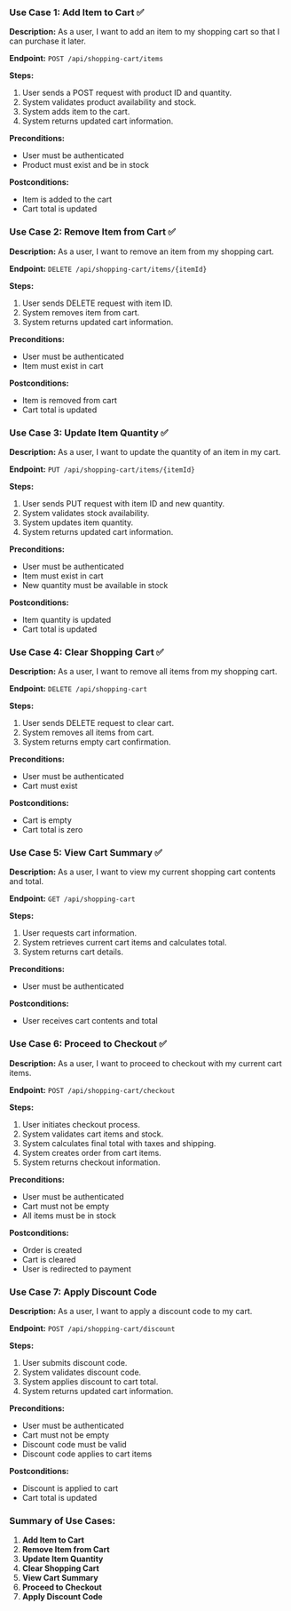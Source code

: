 ### Use Case 1: Add Item to Cart ✅

**Description:** As a user, I want to add an item to my shopping cart so that I can purchase it later.

**Endpoint:** `POST /api/shopping-cart/items`

**Steps:**
1. User sends a POST request with product ID and quantity.
2. System validates product availability and stock.
3. System adds item to the cart.
4. System returns updated cart information.

**Preconditions:**
- User must be authenticated
- Product must exist and be in stock

**Postconditions:**
- Item is added to the cart
- Cart total is updated

### Use Case 2: Remove Item from Cart ✅

**Description:** As a user, I want to remove an item from my shopping cart.

**Endpoint:** `DELETE /api/shopping-cart/items/{itemId}`

**Steps:**
1. User sends DELETE request with item ID.
2. System removes item from cart.
3. System returns updated cart information.

**Preconditions:**
- User must be authenticated
- Item must exist in cart

**Postconditions:**
- Item is removed from cart
- Cart total is updated

### Use Case 3: Update Item Quantity ✅

**Description:** As a user, I want to update the quantity of an item in my cart.

**Endpoint:** `PUT /api/shopping-cart/items/{itemId}`

**Steps:**
1. User sends PUT request with item ID and new quantity.
2. System validates stock availability.
3. System updates item quantity.
4. System returns updated cart information.

**Preconditions:**
- User must be authenticated
- Item must exist in cart
- New quantity must be available in stock

**Postconditions:**
- Item quantity is updated
- Cart total is updated

### Use Case 4: Clear Shopping Cart ✅

**Description:** As a user, I want to remove all items from my shopping cart.

**Endpoint:** `DELETE /api/shopping-cart`

**Steps:**
1. User sends DELETE request to clear cart.
2. System removes all items from cart.
3. System returns empty cart confirmation.

**Preconditions:**
- User must be authenticated
- Cart must exist

**Postconditions:**
- Cart is empty
- Cart total is zero

### Use Case 5: View Cart Summary ✅

**Description:** As a user, I want to view my current shopping cart contents and total.

**Endpoint:** `GET /api/shopping-cart`

**Steps:**
1. User requests cart information.
2. System retrieves current cart items and calculates total.
3. System returns cart details.

**Preconditions:**
- User must be authenticated

**Postconditions:**
- User receives cart contents and total

### Use Case 6: Proceed to Checkout ✅

**Description:** As a user, I want to proceed to checkout with my current cart items.

**Endpoint:** `POST /api/shopping-cart/checkout`

**Steps:**
1. User initiates checkout process.
2. System validates cart items and stock.
3. System calculates final total with taxes and shipping.
4. System creates order from cart items.
5. System returns checkout information.

**Preconditions:**
- User must be authenticated
- Cart must not be empty
- All items must be in stock

**Postconditions:**
- Order is created
- Cart is cleared
- User is redirected to payment

### Use Case 7: Apply Discount Code

**Description:** As a user, I want to apply a discount code to my cart.

**Endpoint:** `POST /api/shopping-cart/discount`

**Steps:**
1. User submits discount code.
2. System validates discount code.
3. System applies discount to cart total.
4. System returns updated cart information.

**Preconditions:**
- User must be authenticated
- Cart must not be empty
- Discount code must be valid
- Discount code applies to cart items

**Postconditions:**
- Discount is applied to cart
- Cart total is updated

### Summary of Use Cases:

1. **Add Item to Cart**
2. **Remove Item from Cart**
3. **Update Item Quantity**
4. **Clear Shopping Cart**
5. **View Cart Summary**
6. **Proceed to Checkout**
7. **Apply Discount Code**
